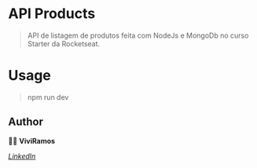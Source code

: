 # API Products

>API de listagem de produtos feita com NodeJs e MongoDb no curso Starter da Rocketseat.



# Usage
>npm run dev

## Author 
:woman_technologist: **ViviRamos**

[*LinkedIn*](https://linkedin.com/in/viviane-ramos-luz-346169187)
